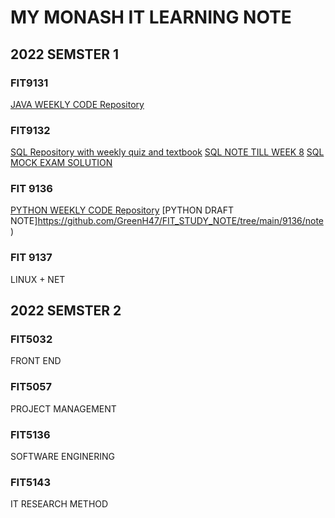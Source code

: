# MY MONASH IT LEARNING NOTE
## 2022 SEMSTER 1
### FIT9131   
[JAVA WEEKLY CODE Repository](https://github.com/GreenH47/FIT_STUDY_NOTE/tree/main/9131)

### FIT9132  
[SQL Repository with  weekly quiz and textbook](https://github.com/GreenH47/FIT_STUDY_NOTE/tree/main/9132)
[SQL NOTE TILL WEEK 8](https://github.com/GreenH47/FIT_STUDY_NOTE/blob/main/9132/9132review.md)
[SQL MOCK EXAM SOLUTION](https://github.com/GreenH47/FIT_STUDY_NOTE/blob/main/9132/SQL%20FINAL.md)
### FIT 9136  
[PYTHON WEEKLY CODE Repository](https://github.com/GreenH47/FIT_STUDY_NOTE/tree/main/9136)
[PYTHON DRAFT NOTE]https://github.com/GreenH47/FIT_STUDY_NOTE/tree/main/9136/note)

  
### FIT 9137  
  LINUX + NET

## 2022 SEMSTER 2
### FIT5032  
 FRONT END  

### FIT5057  
PROJECT  MANAGEMENT  

### FIT5136  
SOFTWARE ENGINERING

### FIT5143  
IT RESEARCH METHOD

